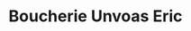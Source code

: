 ---
title: "Boucherie Unvoas Eric"
url: /la-roche-derrien/boucherie-unvoas-eric/
shop: Metzgerei
---